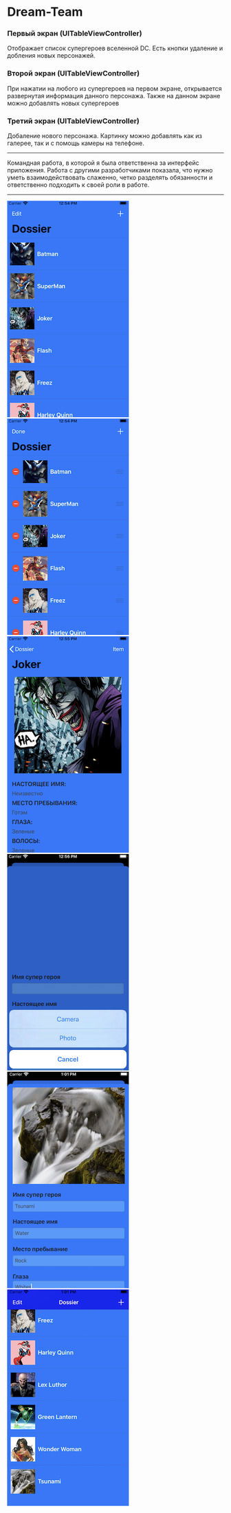 # Dream-Team
### Первый экран (UITableViewController)
Отображает список супергероев вселенной DC. Есть кнопки удаление и добления новых персонажей.
### Второй экран (UITableViewController)
При нажатии на любого из супергероев на первом экране, открывается развернутая информация данного персонажа. Также на данном экране можно добавлять новых супергероев
### Третий экран (UITableViewController)
Добаление нового персонажа. Картинку можно добавлять как из галерее, так и с помощь камеры на телефоне.
***
Командная работа, в которой я была ответственна за интерфейс приложения.
Работа с другими разработчиками показала, что нужно уметь взаимодействовать слаженно, четко разделять обязанности и ответственно подходить к своей роли в работе.
***
![](https://github.com/VictorinaVicka/Dream-Team/blob/master/Dream%20Team/Resoiurces/Assets.xcassets/Скрины/1.imageset/1.png)
![](https://github.com/VictorinaVicka/Dream-Team/blob/master/Dream%20Team/Resoiurces/Assets.xcassets/Скрины/2.imageset/2.png)
![](https://github.com/VictorinaVicka/Dream-Team/blob/master/Dream%20Team/Resoiurces/Assets.xcassets/Скрины/3.imageset/3.png)
![](https://github.com/VictorinaVicka/Dream-Team/blob/master/Dream%20Team/Resoiurces/Assets.xcassets/Скрины/4.imageset/4.png)
![](https://github.com/VictorinaVicka/Dream-Team/blob/master/Dream%20Team/Resoiurces/Assets.xcassets/Скрины/5.imageset/5.png)
![](https://github.com/VictorinaVicka/Dream-Team/blob/master/Dream%20Team/Resoiurces/Assets.xcassets/Скрины/6.imageset/6.png)
